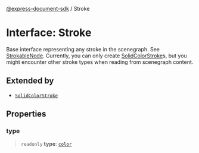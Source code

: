 [@express-document-sdk](../overview.md) / Stroke

# Interface: Stroke

Base interface representing any stroke in the scenegraph. See [StrokableNode](../classes/StrokableNode.md).
Currently, you can only create [SolidColorStroke](SolidColorStroke.md)s, but you might encounter
other stroke types when reading from scenegraph content.

## Extended by

-   [`SolidColorStroke`](SolidColorStroke.md)

## Properties

### type

> `readonly` **type**: [`color`](../enumerations/StrokeType.md#color)
